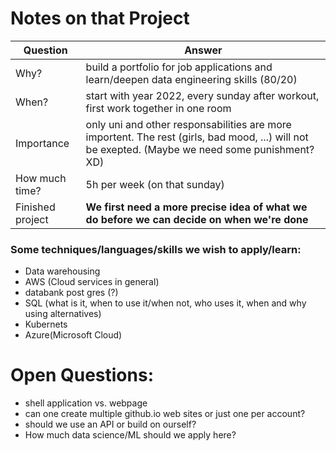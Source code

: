 # Notes on that Project
|Question|Answer|
|---|---|
|Why?|build a portfolio for job applications and learn/deepen data engineering skills (80/20)|
|When?|start with year 2022, every sunday after workout, first work together in one room|
|Importance|only uni and other responsabilities are more importent. The rest (girls, bad mood, ...) will not be exepted. (Maybe we need some punishment? XD)
|How much time?|5h per week (on that sunday)|
|Finished project| __We first need a more precise idea of what we do before we can decide on when we're done__|

### Some techniques/languages/skills we wish to apply/learn:
- Data warehousing
- AWS (Cloud services in general)
- databank post gres (?)
- SQL (what is it, when to use it/when not, who uses it, when and why using alternatives)
- Kubernets
- Azure(Microsoft Cloud)
# Open Questions:
- shell application vs. webpage
- can one create multiple github.io web sites or just one per account?
- should we use an API or build on ourself?
- How much data science/ML should we apply here?

